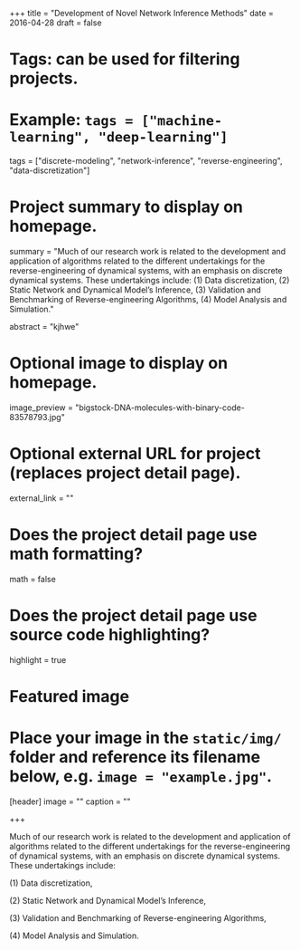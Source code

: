 +++
title = "Development of Novel Network Inference Methods"
date = 2016-04-28
draft = false

# Tags: can be used for filtering projects.
# Example: `tags = ["machine-learning", "deep-learning"]`
tags = ["discrete-modeling", "network-inference", "reverse-engineering", "data-discretization"]

# Project summary to display on homepage.
summary = "Much of our research work is related to the development and application of algorithms related to the different undertakings for the reverse-engineering of dynamical systems, with an emphasis on discrete dynamical systems. These undertakings include: (1) Data discretization, (2) Static Network and Dynamical Model’s Inference, (3) Validation and Benchmarking of Reverse-engineering Algorithms, (4) Model Analysis and Simulation."

abstract = "kjhwe"

# Optional image to display on homepage.
image_preview = "bigstock-DNA-molecules-with-binary-code-83578793.jpg"

# Optional external URL for project (replaces project detail page).
external_link = ""

# Does the project detail page use math formatting?
math = false

# Does the project detail page use source code highlighting?
highlight = true

# Featured image
# Place your image in the `static/img/` folder and reference its filename below, e.g. `image = "example.jpg"`.
[header]
image = ""
caption = ""

+++

Much of our research work is related to the development and application of algorithms related to the different undertakings for the reverse-engineering of dynamical systems, with an emphasis on discrete dynamical systems. These undertakings include: 

(1) Data discretization, 

(2) Static Network and Dynamical Model’s Inference, 

(3) Validation and Benchmarking of Reverse-engineering Algorithms,

(4) Model Analysis and Simulation.